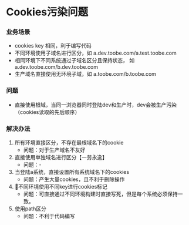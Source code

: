 # Cookies污染问题

### 业务场景

- cookies key 相同，利于编写代码
- 不同环境使用子域名进行区分，如 a.dev.toobe.com/a.test.toobe.com
- 相同环境下不同系统通过子域名区分且保持状态， 如 a.dev.toobe.com/b.dev.toobe.com
- 生产域名直接使用无环境子域，如 a.toobe.com/b.toobe.com

### 问题
- 直接使用根域，当同一浏览器同时登陆dev和生产时，dev会被生产污染（cookies读取的先后顺序）

### 解决办法
1. 所有环境直接区分，不存在最根域名下的cookie
    - 问题：对于生产域名不友好
2. 直接使用单独域名进行区分【一劳永逸】
    - 问题：-
3. 当登陆a系统，直接设置所有系统域名下的cookies
    - 问题：产生大量cookies，且不利于删除操作
4. 🌟不同环境使用不同key进行cookies标记
    - 问题：可直接通过不同环境构建时直接写死，但是每个系统必须保持一致。
5. 使用path区分
    - 问题：不利于代码编写